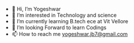 - 👋 Hi, I’m Yogeshwar
- 👀 I’m interested in Technology and science 
- 🌱 I’m currently learning B.tech ece at Vit Vellore 
- 💞️ I’m looking Forward to learn Codings 
- 📫 How to reach me yogeshwar.jb7@gmail.com
